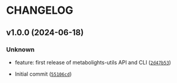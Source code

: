 # CHANGELOG

## v1.0.0 (2024-06-18)

### Unknown

* feature: first release of metabolights-utils API and CLI ([`2d47b53`](https://github.com/EBI-Metabolights/metabolights-utils/commit/2d47b53d13d26bd46d8fa976c26f2f47df18f542))

* Initial commit ([`55106cd`](https://github.com/EBI-Metabolights/metabolights-utils/commit/55106cd581fdd8d360b366c216ef85042f4c3906))

